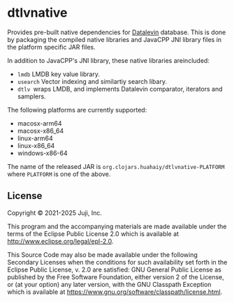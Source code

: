 # dtlvnative

Provides pre-built native dependencies for
[Datalevin](https://github.com/juji-io/datalevin) database. This is done by
packaging the compiled native libraries and JavaCPP JNI library files in the
platform specific JAR files.

In addition to JavaCPP's JNI library, these native libraries areincluded:

* `lmdb` LMDB key value library.
* `usearch` Vector indexing and similartiy search libary.
* `dtlv `wraps LMDB, and implements Datalevin comparator, iterators and samplers.

The following platforms are currently supported:

* macosx-arm64
* macosx-x86_64
* linux-arm64
* linux-x86_64
* windows-x86-64

The name of the released JAR is `org.clojars.huahaiy/dtlvnative-PLATFORM`
where `PLATFORM` is one of the above.

## License

Copyright © 2021-2025 Juji, Inc.

This program and the accompanying materials are made available under the
terms of the Eclipse Public License 2.0 which is available at
http://www.eclipse.org/legal/epl-2.0.

This Source Code may also be made available under the following Secondary
Licenses when the conditions for such availability set forth in the Eclipse
Public License, v. 2.0 are satisfied: GNU General Public License as published by
the Free Software Foundation, either version 2 of the License, or (at your
option) any later version, with the GNU Classpath Exception which is available
at https://www.gnu.org/software/classpath/license.html.
